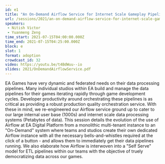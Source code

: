 ```yaml
---
id: e1
title: "An On-Demand Airflow Service for Internet Scale Gameplay Pipelines"
url: /sessions/2021/an-on-demand-airflow-service-for-internet-scale-gameplay-pipelines
speakers:
 - Nitish Victor
 - Yuanmeng Zeng
time_start: 2021-07-15T04:00:00.000Z
time_end: 2021-07-15T04:25:00.000Z
block: e
slot: 1
format: adoption
crowdcast_id: 32
video: https://youtu.be/t4BdWuu--io
slides: 2021/OnDemandAirflowService.pdf
---
```


EA Games have very dynamic and federated needs on their data processing pipelines. Many individual studios within EA build and manage the data pipelines for their games iterating rapidly through game development cycles. Developer productivity around orchestrating these pipelines is as critical as providing a robust production quality orchestration service. With these in mind, we re-engineered our Airflow service ground up to cater to our large internal user base (1000s) and internet scale data processing systems (Petabytes of data). This session details the evolution of the use of Airflow at EA Digital Platform from a monolithic multi-tenant instance to an "On-Demand" system where teams and studios create their own dedicated Airflow instance with all the necessary bells-and-whistles required at the click of a button - and allows them to immediately get their data pipelines running. We also elaborate how Airflow is interwoven into a "Self Serve" model for ETL pipelines within our teams with the objective of truely democratizing data across our games.
